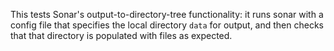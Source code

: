This tests Sonar's output-to-directory-tree functionality: it runs sonar with a config file that
specifies the local directory `data` for output, and then checks that that directory is populated
with files as expected.
